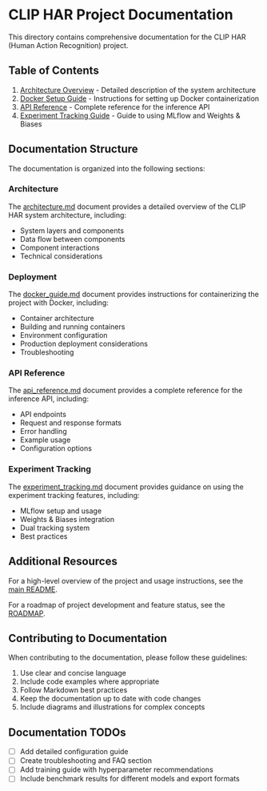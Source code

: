 # CLIP HAR Project Documentation

This directory contains comprehensive documentation for the CLIP HAR (Human Action Recognition) project.

## Table of Contents

1. [Architecture Overview](architecture.md) - Detailed description of the system architecture
2. [Docker Setup Guide](docker_guide.md) - Instructions for setting up Docker containerization
3. [API Reference](api_reference.md) - Complete reference for the inference API
4. [Experiment Tracking Guide](experiment_tracking.md) - Guide to using MLflow and Weights & Biases

## Documentation Structure

The documentation is organized into the following sections:

### Architecture

The [architecture.md](architecture.md) document provides a detailed overview of the CLIP HAR system architecture, including:
- System layers and components
- Data flow between components
- Component interactions
- Technical considerations

### Deployment

The [docker_guide.md](docker_guide.md) document provides instructions for containerizing the project with Docker, including:
- Container architecture
- Building and running containers
- Environment configuration
- Production deployment considerations
- Troubleshooting

### API Reference

The [api_reference.md](api_reference.md) document provides a complete reference for the inference API, including:
- API endpoints
- Request and response formats
- Error handling
- Example usage
- Configuration options

### Experiment Tracking

The [experiment_tracking.md](experiment_tracking.md) document provides guidance on using the experiment tracking features, including:
- MLflow setup and usage
- Weights & Biases integration
- Dual tracking system
- Best practices

## Additional Resources

For a high-level overview of the project and usage instructions, see the [main README](../README.md).

For a roadmap of project development and feature status, see the [ROADMAP](../ROADMAP.md).

## Contributing to Documentation

When contributing to the documentation, please follow these guidelines:

1. Use clear and concise language
2. Include code examples where appropriate
3. Follow Markdown best practices
4. Keep the documentation up to date with code changes
5. Include diagrams and illustrations for complex concepts

## Documentation TODOs

- [ ] Add detailed configuration guide
- [ ] Create troubleshooting and FAQ section
- [ ] Add training guide with hyperparameter recommendations
- [ ] Include benchmark results for different models and export formats
